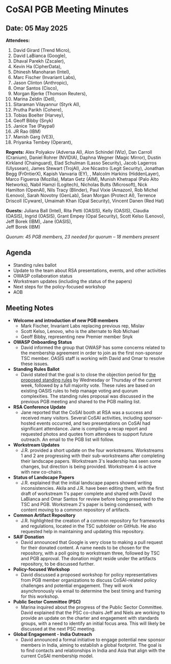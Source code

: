 # CoSAI PGB Meeting Minutes

## Date: 05 May 2025

**Attendees:** 
1. David Girard (Trend Micro),   
2. David LaBianca (Google),   
3. Dhaval Parekh (Zscaler),   
4. Kevin Ha (CipherData),   
5. Dhinesh Manoharan (Intel),   
6. Marc Fischer (Invariant Labs),  
7. Jason Clinton (Anthropic),   
8. Omar Santos (Cisco),   
9. Morgan Bjerke (Thomson Reuters),   
10. Marina Zeldin (Dell),   
11. Sitaraman Vilayannur (Styrk AI),  
12.  Prutha Parikh (Cohere),   
13. Tobias Boelter (Harvey),  
14. Geoff Bibby (Snyk)  
15. Janice Tse (Paypal)  
16. JR Rao (IBM)  
17. Manish Garg (VE3),  
18. Priyanka Tembey (Operant),

**Regrets:** Alex Polyakov (Adversa AI), Alon Schindel (Wiz), Dan Carroll (Cranium), Daniel Rohrer (NVIDIA), Daphna Wegner (Magic Mirror), Dustin Kirkland (Chainguard), Elad Schulman (Lasso Security),  Jacob Lagerros (Ulyssean), James Stewart (TrojAI), Joe Nicastro (Legit Security), Jonathan Begg (Fr0ntierX), Kapish Vanvaria (EY), , Malcolm Harkins (HiddenLayer),  Marco Figueroa (Mozilla), Matan Getz (AIM), Munish Khetrapal (Palo Alto Networks), Nabil Hamzi (Logitech), Nicholas Butts (Microsoft), Nick Hamilton (OpenAI), Nils Tracy (Blinder), Paul Vixie (Amazon), Rob Michel (Lenovo), Sarah Novotny (GenLab), Sean Morgan (Protect AI), Terrence Driscoll (Cyware), Umaimah Khan (Opal Security), Vincent Danen (Red Hat)

**Guests:** Juliana Ball (Intel), Rita Petti (OASIS), Kelly (OASIS), Claudia (OASIS), Ingrid (OASIS), Grant Empey (Opal Security), Scott Kelso (Lenovo), Jeff Borek (IBM), Jane (OASIS),  
Jeff Borek (IBM)

*Quorum: 45 PGB members, 23 needed for quorum – 18 members present*

## Agenda

* Standing rules ballot  
* Update to the team about RSA presentations, events, and other activities  
* OWASP collaboration status  
* Workstream updates (including the status of the papers)  
* Next steps for the policy-focused workshop  
* AOB

## Meeting Notes

* **Welcome and introduction of new PGB members**  
  * Mark Fischer, Invariant Labs replacing previous rep, Mislav  
  * Scott Kelso, Lenovo, who is the alternate to Rob Michael  
  * Geoff Bibby, representing new Premier member Snyk  
* **OWASP Onboarding Status**  
  * David informed the group that OWASP has some concerns related to the membership agreement in order to join as the first non-sponsor TSC member. OASIS staff is working with David and Omar to resolve these issues.  
* **Standing Rules Ballot**   
  * David stated that the goal is to close the objection period for [the proposed standing rules](https://docs.google.com/document/d/1VLJ92aMI1KypHSgeXuCCQq03LDEBU54wLaJC0obbdw4/edit?usp=sharing) by Wednesday or Thursday of the current week, followed by a full majority vote. These rules are based on existing OASIS rules to help manage voting and quorum complexities. The standing rules proposal was discussed in the previous PGB meeting and shared to the PGB mailing list.  
* **RSA Conference Update**  
  * Jane reported that the CoSAI booth at RSA was a success and received many visitors. Several CoSAI activities, including sponsor-hosted events occurred, and two presentations on CoSAI had significant attendance. Jane is compiling a recap report and requested photos and quotes from attendees to support future outreach. An email to the PGB list will follow.  
* **Workstream Updates**  
  * J.R. provided a short update on the four workstreams. Workstreams 1 and 2 are progressing with their sub-workstreams after completing their landscape papers. Workstream 3's leadership has seen some changes, but direction is being provided. Workstream 4 is active with new co-chairs.  
* **Status of Landscape Papers**   
  * J.R. explained that the initial landscape papers showed writing inconsistencies. Akila and J.R. have been editing them, with the first draft of workstream 1's paper complete and shared with David LaBianca and Omar Santos for review before being presented to the TSC and PGB. Workstream 2's paper is being condensed, with content moving to a common repository of artifacts.  
* **Common Artifact Repository**  
  * J.R. highlighted the creation of a common repository for frameworks and regulations, located in the TSC subfolder on GitHub. He also requested help in maintaining and updating this repository.  
* **SAIF Donation**  
  * David announced that Google is very close to making a pull request for their donated content. A name needs to be chosen for the repository, with a poll going to workstream three, followed by TSC and PGB approval. The donation might reside under the artifacts repository, to be discussed further.  
* **Policy-focused Workshop**   
  * David discussed a proposed workshop for policy representatives from PGB member organizations to discuss CoSAI-related policy challenges and potential engagement. They will work asynchronously via email to determine the best timing and framing for this workshop.   
* **Public Sector Committee (PSC)**  
  * Marina inquired about the progress of the Public Sector Committee. David explained that the PSC co-chairs Jeff and Niels are working to provide an update on the charter and engagement with standards groups, with a need to identify an initial focus area. This will likely be discussed at the next PSC meeting.  
* **Global Engagement \- India Outreach**  
  * David announced a formal initiative to engage potential new sponsor members in India, aiming to establish a global footprint. The goal is to find contacts and relationships in India and Asia that align with the current CoSAI membership model.
